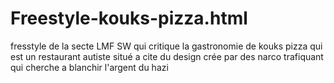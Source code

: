 # Freestyle-kouks-pizza.html
fresstyle de la secte LMF SW qui critique la gastronomie de kouks pizza qui est un restaurant autiste situé a cite du design crée par des narco trafiquant qui cherche a blanchir l'argent du hazi
